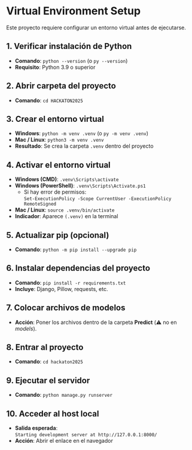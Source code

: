 # Virtual Environment Setup  

Este proyecto requiere configurar un entorno virtual antes de ejecutarse.  

## 1. Verificar instalación de Python  
- **Comando**: `python --version` (o `py --version`)  
- **Requisito**: Python 3.9 o superior  

## 2. Abrir carpeta del proyecto  
- **Comando**: `cd HACKATON2025`  

## 3. Crear el entorno virtual  
- **Windows**: `python -m venv .venv` (o `py -m venv .venv`)  
- **Mac / Linux**: `python3 -m venv .venv`  
- **Resultado**: Se crea la carpeta `.venv` dentro del proyecto  

## 4. Activar el entorno virtual  
- **Windows (CMD)**: `.venv\Scripts\activate`  
- **Windows (PowerShell)**: `.venv\Scripts\Activate.ps1`  
  - Si hay error de permisos:  
    `Set-ExecutionPolicy -Scope CurrentUser -ExecutionPolicy RemoteSigned`  
- **Mac / Linux**: `source .venv/bin/activate`  
- **Indicador**: Aparece `(.venv)` en la terminal  

## 5. Actualizar pip (opcional)  
- **Comando**: `python -m pip install --upgrade pip`  

## 6. Instalar dependencias del proyecto  
- **Comando**: `pip install -r requirements.txt`  
- **Incluye**: Django, Pillow, requests, etc.  

## 7. Colocar archivos de modelos  
- **Acción**: Poner los archivos dentro de la carpeta **Predict** (⚠️ no en *models*).  

## 8. Entrar al proyecto  
- **Comando**: `cd hackaton2025`  

## 9. Ejecutar el servidor  
- **Comando**: `python manage.py runserver`  

## 10. Acceder al host local  
- **Salida esperada**:  
  `Starting development server at http://127.0.0.1:8000/`  
- **Acción**: Abrir el enlace en el navegador  
